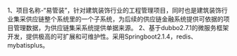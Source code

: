 1、项目名称-“易管装”，针对建筑装饰行业的工程管理项目，同时也是建筑装饰行业集采供应链整个系统里的一个子系统，为后续的供应链金融系统提供可依据的项目管理数据，为供应链集采系统提供单据来源。
2、基于dubbo2.7.1的微服务框架开发，提供极高的可扩展和可维护性。采用Springboot2.1.4，redis、mybatisplus。
